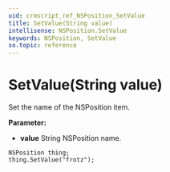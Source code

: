 ```yaml
---
uid: crmscript_ref_NSPosition_SetValue
title: SetValue(String value)
intellisense: NSPosition.SetValue
keywords: NSPosition, SetValue
so.topic: reference
---
```


# SetValue(String value)

Set the name of the NSPosition item.

**Parameter:** 
* **value** String NSPosition name.

```crmscript
NSPosition thing;
thing.SetValue("frotz");
```

